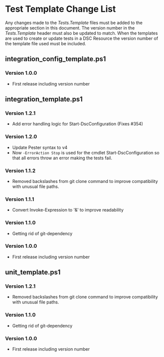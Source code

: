# Test Template Change List
Any changes made to the *Tests.Template* files must be added to the appropriate section in this document.
The version number in the *Tests.Template* header must also be updated to match.
When the templates are used to create or update tests in a DSC Resource the version number of the template file used must be included.

## integration_config_template.ps1
### Version 1.0.0
* First release including version number

## integration_template.ps1


### Version 1.2.1

* Add error handling logic for Start-DscConfiguration  (Fixes #354)

### Version 1.2.0
* Update Pester syntax to v4
* Now `-ErrorAction Stop` is used for the cmdlet Start-DscConfiguration so
  that all errors throw an error making the tests fail.

### Version 1.1.2
* Removed backslashes from git clone command to improve compatibility with unusual file paths.

### Version 1.1.1
* Convert Invoke-Expression to '&' to improve readability

### Version 1.1.0
* Getting rid of git-dependency

### Version 1.0.0
* First release including version number

## unit_template.ps1

### Version 1.2.1
* Removed backslashes from git clone command to improve compatibility with unusual file paths.

### Version 1.1.0
* Getting rid of git-dependency

### Version 1.0.0
* First release including version number
